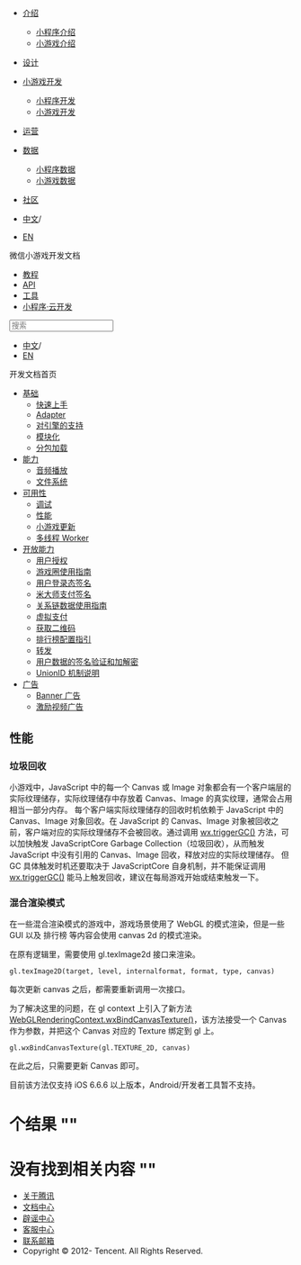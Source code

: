 <div class="book with-summary">

<div class="head">

<div class="head_box">

# [](javascript:; "_('微信公众平台 小程序')")

<div class="header_ctrls">

*   [介绍](javascript:;)
    *   [小程序介绍](https://developers.weixin.qq.com/miniprogram/introduction/index.html?t=18091022)
    *   [小游戏介绍](https://developers.weixin.qq.com/minigame/introduction/index.html?t=18091022)
*   [设计](https://developers.weixin.qq.com/miniprogram/design/index.html?t=18091022)
*   [小游戏开发](javascript:;)
    *   [小程序开发](https://developers.weixin.qq.com/miniprogram/dev/index.html?t=18091022)
    *   [小游戏开发](https://developers.weixin.qq.com/minigame/dev/index.html?t=18091022)
*   [运营](https://developers.weixin.qq.com/miniprogram/product/index.html?t=18091022)
*   [数据](javascript:;)
    *   [小程序数据](https://developers.weixin.qq.com/miniprogram/analysis/index.html?t=18091022)
    *   [小游戏数据](https://developers.weixin.qq.com/minigame/analysis/index.html?t=18091022)
*   [社区](https://developers.weixin.qq.com/)

*   [中文](https://developers.weixin.qq.com/minigame/dev/tutorial/usability/performance.html?t=18091022)<span class="split-line">/</span>
*   [EN](https://developers.weixin.qq.com/minigame/en/dev/tutorial/usability/performance.html?t=18091022)

</div>

</div>

</div>

<div class="sub_nav_box">

<div class="sub_nav_inner">

<div class="book-summary-opr" id="js-book-summary-opr"><a class="book-summary-btn"></a></div>

<div class="top_sub_nav">

<div class="top_title_wap"><span class="icon_title icon_dev"></span>

微信小游戏开发文档

</div>

*   [教程](../../)
*   [API](../../api/render/canvas/wx.createCanvas.html)
*   [工具](../../devtools/devtools.html)
*   [小程序·云开发](../../wxcloud/basis/getting-started.html)

</div>

<div id="book-search-input" role="search">

<form><label for="search-input" class="search-icon" id="js-search-icon"></label><input type="text" id="search-input" name="search-input" placeholder="搜索"> </form>

</div>

*   [中文](https://developers.weixin.qq.com/minigame/dev/tutorial/usability/performance.html?t=18091022)<span class="split-line">/</span>
*   [EN](https://developers.weixin.qq.com/minigame/en/dev/tutorial/usability/performance.html?t=18091022)

</div>

</div>

<div class="book-summary">

<div class="book-summary-home" id="js-summary-home"><a><span class="icon_home_s icon_dev"></span><span class="s_title_2">开发文档首页</span></a></div>

<nav role="navigation">

*   [基础](../../)
    *   [快速上手](../../)
    *   [Adapter](../base/adapter.html)
    *   [对引擎的支持](../base/engine.html)
    *   [模块化](../base/module.html)
    *   [分包加载](../base/subpackages.html)
*   [能力](../ability/audio.html)
    *   [音频播放](../ability/audio.html)
    *   [文件系统](../ability/file-system.html)
*   [可用性](./debug.html)
    *   [调试](./debug.html)
    *   [性能](./performance.html)
    *   [小游戏更新](./update.html)
    *   [多线程 Worker](./worker.html)
*   [开放能力](../open-ability/authorize.html)
    *   [用户授权](../open-ability/authorize.html)
    *   [游戏圈使用指南](../open-ability/game-club.html)
    *   [用户登录态签名](../open-ability/http-signature.html)
    *   [米大师支付签名](../open-ability/midas-signature.html)
    *   [关系链数据使用指南](../open-ability/open-data.html)
    *   [虚拟支付](../open-ability/payment.html)
    *   [获取二维码](../open-ability/qrcode.html)
    *   [排行榜配置指引](../open-ability/ranklist.html)
    *   [转发](../open-ability/share.html)
    *   [用户数据的签名验证和加解密](../open-ability/signature.html)
    *   [UnionID 机制说明](../open-ability/union-id.html)
*   [广告](../ad/banner-ad.html)
    *   [Banner 广告](../ad/banner-ad.html)
    *   [激励视频广告](../ad/rewarded-video-ad.html)

</nav>

</div>

<div class="book-body">

<div class="body-inner">

<div class="page-wrapper" tabindex="-1" role="main">

<div class="page-inner">

<div id="book-search-results">

<div class="search-noresults">

<section class="normal markdown-section">

## 性能

### 垃圾回收

小游戏中，JavaScript 中的每一个 Canvas 或 Image 对象都会有一个客户端层的实际纹理储存，实际纹理储存中存放着 Canvas、Image 的真实纹理，通常会占用相当一部分内存。 每个客户端实际纹理储存的回收时机依赖于 JavaScript 中的 Canvas、Image 对象回收。在 JavaScript 的 Canvas、Image 对象被回收之前，客户端对应的实际纹理储存不会被回收。通过调用 [wx.triggerGC()](../../api/performance/wx.triggerGC.html) 方法，可以加快触发 JavaScriptCore Garbage Collection（垃圾回收），从而触发 JavaScript 中没有引用的 Canvas、Image 回收，释放对应的实际纹理储存。 但 GC 具体触发时机还要取决于 JavaScriptCore 自身机制，并不能保证调用 [wx.triggerGC()](../../api/performance/wx.triggerGC.html) 能马上触发回收，建议在每局游戏开始或结束触发一下。

### 混合渲染模式

在一些混合渲染模式的游戏中，游戏场景使用了 WebGL 的模式渲染，但是一些 GUI 以及 排行榜 等内容会使用 canvas 2d 的模式渲染。

在原有逻辑里，需要使用 gl.texImage2d 接口来渲染。

    gl.texImage2D(target, level, internalformat, format, type, canvas)

每次更新 canvas 之后，都需要重新调用一次接口。

为了解决这里的问题，在 gl context 上引入了新方法 [WebGLRenderingContext.wxBindCanvasTexture()](../../api/render/canvas/WebGLRenderingContext.wxBindCanvasTexture.html)，该方法接受一个 Canvas 作为参数，并把这个 Canvas 对应的 Texture 绑定到 gl 上。

    gl.wxBindCanvasTexture(gl.TEXTURE_2D, canvas)

在此之后，只需要更新 Canvas 即可。

目前该方法仅支持 iOS 6.6.6 以上版本，Android/开发者工具暂不支持。

</section>

</div>

<div class="search-results">

<div class="has-results">

# <span class="search-results-count"></span>个结果 "<span class="search-query"></span>"

</div>

<div class="no-results">

# 没有找到相关内容 "<span class="search-query"></span>"

</div>

</div>

</div>

</div>

</div>

<div class="foot" id="footer">

*   [关于腾讯](https://www.tencent.com/)
*   [文档中心](https://developers.weixin.qq.com/miniprogram/introduction/index.html)
*   [辟谣中心](https://mp.weixin.qq.com/cgi-bin/opshowpage?action=dispelinfo)
*   [客服中心](https://kf.qq.com/product/wx_xcx.html)
*   [联系邮箱](mailto:weixinmp@qq.com)
*   Copyright © 2012-<span id="s_copyright_year"></span> Tencent. All Rights Reserved.

</div>

</div>

[](./debug.html)[](./update.html)</div>

</div>